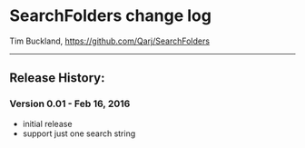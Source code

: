 # SearchFolders change log

Tim Buckland, https://github.com/Qarj/SearchFolders

---------------------------------------------------

## Release History:

### Version 0.01 - Feb 16, 2016
* initial release
* support just one search string
